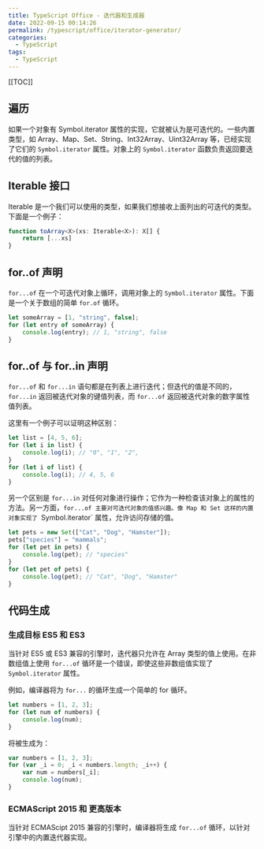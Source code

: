 ```yaml
---
title: TypeScript Office - 迭代器和生成器
date: 2022-09-15 00:14:26
permalink: /typescript/office/iterator-generator/
categories:
  - TypeScript
tags: 
  - TypeScript
---
```


[[TOC]]



## 遍历

如果一个对象有 Symbol.iterator 属性的实现，它就被认为是可迭代的。一些内置类型，如 Array、Map、Set、String、Int32Array、Uint32Array 等，已经实现了它们的 `Symbol.iterator` 属性。对象上的 `Symbol.iterator` 函数负责返回要迭代的值的列表。

## Iterable 接口

Iterable 是一个我们可以使用的类型，如果我们想接收上面列出的可迭代的类型。下面是一个例子：

```typescript
function toArray<X>(xs: Iterable<X>): X[] {
    return [...xs]
}
```

## for..of 声明

`for...of` 在一个可迭代对象上循环，调用对象上的 `Symbol.iterator` 属性。下面是一个关于数组的简单 `for.of` 循环。

```typescript
let someArray = [1, "string", false];
for (let entry of someArray) {
    console.log(entry); // 1, "string", false
}
```

## for..of 与 for..in 声明

`for...of` 和 `for...in` 语句都是在列表上进行迭代；但迭代的值是不同的，`for...in` 返回被迭代对象的键值列表，而 `for...of` 返回被迭代对象的数字属性值列表。

这里有一个例子可以证明这种区别：

```typescript
let list = [4, 5, 6];
for (let i in list) {
    console.log(i); // "0", "1", "2",
}
for (let i of list) {
    console.log(i); // 4, 5, 6
}
```

另一个区别是 `for...in` 对任何对象进行操作；它作为一种检查该对象上的属性的方法。另一方面，`for...of 主要对可迭代对象的值感兴趣。像 Map 和 Set 这样的内置对象实现了 `Symbol.iterator` 属性，允许访问存储的值。

```typescript
let pets = new Set(["Cat", "Dog", "Hamster"]);
pets["species"] = "mammals";
for (let pet in pets) {
    console.log(pet); // "species"
}
for (let pet of pets) {
    console.log(pet); // "Cat", "Dog", "Hamster"
}
```

## 代码生成

### 生成目标 ES5 和 ES3

当针对 ES5 或 ES3 兼容的引擎时，迭代器只允许在 Array 类型的值上使用。在非数组值上使用 `for...of` 循环是一个错误，即使这些非数组值实现了 `Symbol.iterator` 属性。

例如，编译器将为 `for...` 的循环生成一个简单的 for 循环。

```typescript
let numbers = [1, 2, 3];
for (let num of numbers) {
    console.log(num);
}
```

将被生成为：

```typescript
var numbers = [1, 2, 3];
for (var _i = 0; _i < numbers.length; _i++) {
    var num = numbers[_i];
    console.log(num);
}
```

### ECMAScript 2015 和 更高版本

当针对 ECMAScipt 2015 兼容的引擎时，编译器将生成 `for...of` 循环，以针对引擎中的内置迭代器实现。

